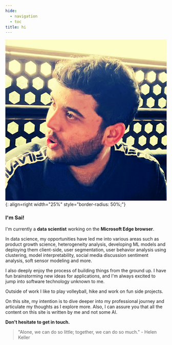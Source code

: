 ```yaml
---
hide:
  - navigation
  - toc
title: hi
---
```

![Image title](images/profile_pic.png){: align=right width="25%" style="border-radius: 50%;"}

### I'm Sai!
I'm currently a **data scientist** working on the **Microsoft Edge browser**. 

In data science, my opportunities have led me into various areas such as product growth science, heterogeneity analysis, developing ML models and deploying them client-side, user segmentation, user behavior analysis using clustering, model interpretability, social media discussion sentiment analysis, soft sensor modeling and more.

I also deeply enjoy the process of building things from the ground up. I have fun brainstorming new ideas for applications, and I'm always excited to jump into software technology unknown to me.

Outside of work I like to play volleyball, hike and work on fun side projects.

On this site, my intention is to dive deeper into my professional journey and articulate my thoughts as I explore more. Also, I can assure you that all the content on this site is written by me and not some AI.

**Don't hesitate to get in touch.**

> "Alone, we can do so little; together, we can do so much." - Helen Keller

